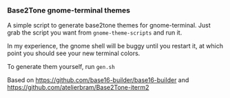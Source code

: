 ### Base2Tone gnome-terminal themes

A simple script to generate base2tone themes for gnome-terminal. Just grab the
script you want from `gnome-theme-scripts` and run it.

In my experience, the gnome shell will be buggy until you restart it, at which
point you should see your new terminal colors.

To generate them yourself, run `gen.sh`

Based on https://github.com/base16-builder/base16-builder and
https://github.com/atelierbram/Base2Tone-iterm2
